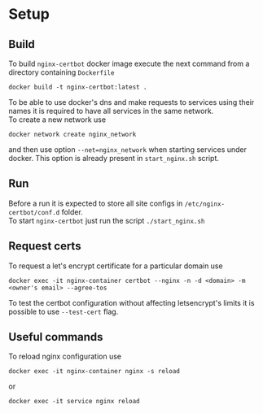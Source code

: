 # Setup
## Build
To build `nginx-certbot` docker image execute the next command from a directory containing `Dockerfile`
```Shell
docker build -t nginx-certbot:latest .
```

To be able to use docker's dns and make requests to services using their names it is required to have all services in the same network.\
To create a new network use
```Shell
docker network create nginx_network
```
and then use option `--net=nginx_network` when starting services under docker. This option is already present in `start_nginx.sh` script.

## Run
Before a run it is expected to store all site configs in `/etc/nginx-certbot/conf.d` folder.\
To start `nginx-certbot` just run the script `./start_nginx.sh`

## Request certs
To request a let's encrypt certificate for a particular domain use
```Shell
docker exec -it nginx-container certbot --nginx -n -d <domain> -m <owner's email> --agree-tos
```
To test the certbot configuration without affecting letsencrypt's limits it is possible to use `--test-cert` flag.

## Useful commands
To reload nginx configuration use
```Shell
docker exec -it nginx-container nginx -s reload
```
or
```Shell
docker exec -it service nginx reload
```
